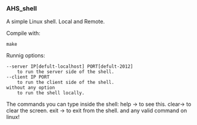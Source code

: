 ### AHS_shell
A simple Linux shell. Local and Remote.


Compile with:

	make

Runnig options:

	--server IP[defult-localhost] PORT[defult-2012]
		to run the server side of the shell.
	--client IP PORT
		to run the client side of the shell.
	without any option
		to run the shell locally.

The commands you can type inside the shell:
	help -> to see this.
	clear-> to clear the screen.
	exit -> to exit from the shell.
	and any valid command on linux!



